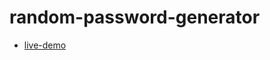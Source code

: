 # random-password-generator

* [live-demo](https://riteshkumarldh.github.io/random-password-generator/)
